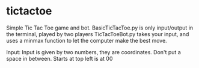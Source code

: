 # tictactoe
Simple Tic Tac Toe game and bot.
BasicTicTacToe.py is only input/output in the terminal, played by two players
TicTacToeBot.py takes your input, and uses a minmax function to let the computer make the best move.

Input:
  Input is given by two numbers, they are coordinates. Don't put a space in between. Starts at top left is at 00
